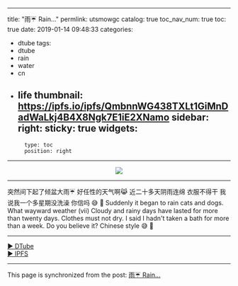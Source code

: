 
---
title: "雨☔️ Rain..."
permlink: utsmowgc
catalog: true
toc_nav_num: true
toc: true
date: 2019-01-14 09:48:33
categories:
- dtube
tags:
- dtube
- rain
- water
- cn
- life
thumbnail: https://ipfs.io/ipfs/QmbnnWG438TXLt1GiMnDadWaLkj4B4X8Ngk7E1iE2XNamo
sidebar:
    right:
        sticky: true
widgets:
    -
        type: toc
        position: right
---


<center><a href='https://d.tube/#!/v/annepink/utsmowgc'><img src='https://ipfs.io/ipfs/QmbnnWG438TXLt1GiMnDadWaLkj4B4X8Ngk7E1iE2XNamo'></a></center><hr>

突然间下起了倾盆大雨☔️ 
好任性的天气啊😹 
近二十多天阴雨连绵
衣服不得干
我说我一个多星期没洗澡
你信吗
😅 🙈 
Suddenly it began to rain cats and dogs.
What wayward weather (vii)
Cloudy and rainy days have lasted for more than twenty days.
Clothes must not dry.
I said I hadn't taken a bath for more than a week.
Do you believe it?
Chinese style
😅 🙈 

<hr><a href='https://d.tube/#!/v/annepink/utsmowgc'> ▶️ DTube</a><br /><a href='https://ipfs.io/ipfs/Qmbxfrh6pPNcEPKMtwqJXrYg9D4mC4tVUqJo78cSgdboNg'> ▶️ IPFS</a>

- - -

This page is synchronized from the post: [雨☔️ Rain...](https://steemit.com/@annepink/utsmowgc)

